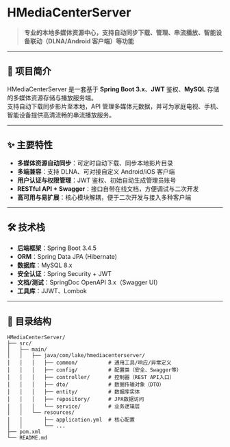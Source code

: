 # HMediaCenterServer

> **专业的本地多媒体资源中心，支持自动同步下载、管理、串流播放、智能设备联动（DLNA/Android 客户端）等功能**

---

## 🚀 项目简介

HMediaCenterServer 是一套基于 **Spring Boot 3.x**、**JWT** 鉴权、**MySQL** 存储的多媒体资源存储与播放服务端。  
支持自动下载同步影片至本地，API 管理多媒体元数据，并可为家庭电视、手机、智能设备提供高清流畅的串流播放服务。

---

## ✨ 主要特性

- **多媒体资源自动同步**：可定时自动下载、同步本地影片目录
- **多端兼容**：支持 DLNA、可对接自定义 Android/iOS 客户端
- **用户认证与权限管理**：JWT 鉴权、初始自动生成管理员账号
- **RESTful API + Swagger**：接口自带在线文档，方便调试与二次开发
- **高可用与易扩展**：核心模块解耦，便于二次开发与接入多种客户端

---

## 🛠 技术栈

- **后端框架**：Spring Boot 3.4.5
- **ORM**：Spring Data JPA (Hibernate)
- **数据库**：MySQL 8.x
- **安全认证**：Spring Security + JWT
- **文档/测试**：SpringDoc OpenAPI 3.x（Swagger UI）
- **工具库**：JJWT、Lombok

---

## 📂 目录结构

```text
HMediaCenterServer/
├── src/
│   ├── main/
│   │   ├── java/com/lake/hmediacenterserver/
│   │   │   ├── common/          # 通用工具/响应/异常定义
│   │   │   ├── config/          # 配置类（安全、Swagger等）
│   │   │   ├── controller/      # 控制器（REST API入口）
│   │   │   ├── dto/             # 数据传输对象（DTO）
│   │   │   ├── entity/          # 数据库实体
│   │   │   ├── repository/      # JPA数据访问
│   │   │   └── service/         # 业务逻辑层
│   │   └── resources/
│   │       ├── application.yml  # 核心配置
│   │       └── ...
├── pom.xml
└── README.md
